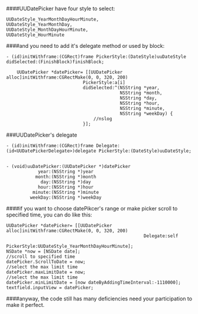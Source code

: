 
####UUDatePicker have four style to select:

    UUDateStyle_YearMonthDayHourMinute,
    UUDateStyle_YearMonthDay,
    UUDateStyle_MonthDayHourMinute,
    UUDateStyle_HourMinute

####and you need to add it's delegate method or used by block:

    - (id)initWithframe:(CGRect)frame PickerStyle:(DateStyle)uuDateStyle didSelected:(FinishBlock)finishBlock;
        
        UUDatePicker *datePicker= [[UUDatePicker alloc]initWithframe:CGRectMake(0, 0, 320, 200)
                                 PickerStyle:a[i]
                                 didSelected:^(NSString *year,
                                               NSString *month,
                                               NSString *day,
                                               NSString *hour,
                                               NSString *minute,
                                               NSString *weekDay) {
                                     //nslog
                                 }];

###UUDatePicker's delegate

    - (id)initWithframe:(CGRect)frame Delegate:(id<UUDatePickerDelegate>)delegate PickerStyle:(DateStyle)uuDateStyle;


    - (void)uuDatePicker:(UUDatePicker *)datePicker
                year:(NSString *)year
               month:(NSString *)month
                 day:(NSString *)day
                hour:(NSString *)hour
              minute:(NSString *)minute
             weekDay:(NSString *)weekDay

####if you want to choose datePikcer's range or make picker scroll to specified time, you can do like this:

    UUDatePicker *datePicker= [[UUDatePicker alloc]initWithframe:CGRectMake(0, 0, 320, 200)
                                                        Delegate:self
                                                     PickerStyle:UUDateStyle_YearMonthDayHourMinute];
    NSDate *now = [NSDate date];
    //scroll to specified time
    datePicker.ScrollToDate = now;
    //select the max limit time
    datePicker.maxLimitDate = now;
    //select the max limit time
    datePicker.minLimitDate = [now dateByAddingTimeInterval:-1110000];
    textfield.inputView = datePicker;

####anyway, the code still has many deficiencies need your participation to make it perfect. 

